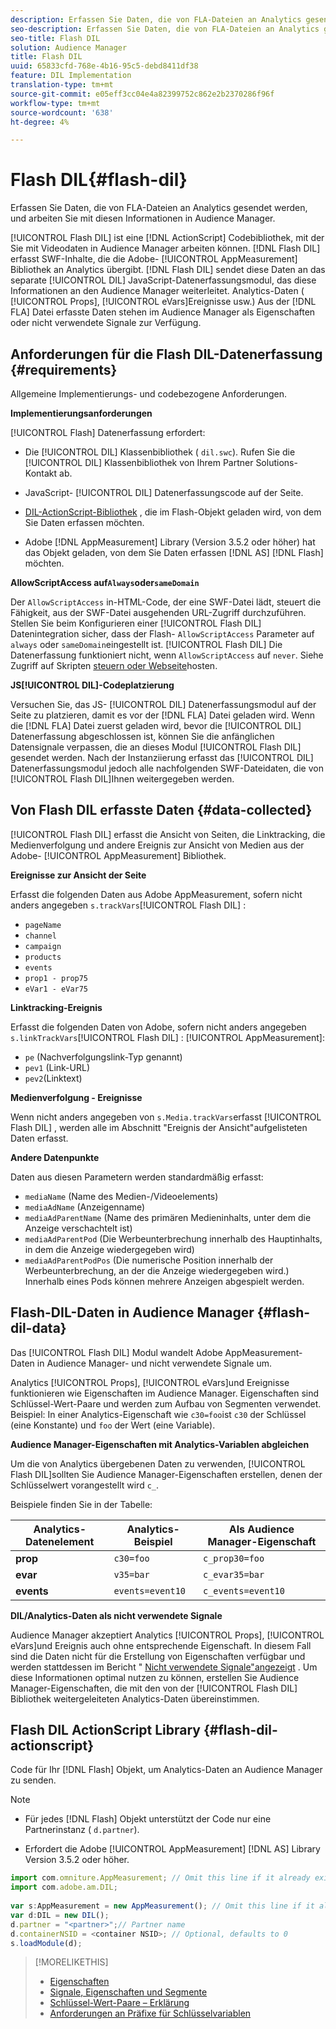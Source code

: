 ```yaml
---
description: Erfassen Sie Daten, die von FLA-Dateien an Analytics gesendet werden, und arbeiten Sie mit diesen Informationen in Audience Manager.
seo-description: Erfassen Sie Daten, die von FLA-Dateien an Analytics gesendet werden, und arbeiten Sie mit diesen Informationen in Audience Manager.
seo-title: Flash DIL
solution: Audience Manager
title: Flash DIL
uuid: 65833cfd-768e-4b16-95c5-debd8411df38
feature: DIL Implementation
translation-type: tm+mt
source-git-commit: e05eff3cc04e4a82399752c862e2b2370286f96f
workflow-type: tm+mt
source-wordcount: '638'
ht-degree: 4%

---
```



# Flash DIL{#flash-dil}

Erfassen Sie Daten, die von FLA-Dateien an Analytics gesendet werden, und arbeiten Sie mit diesen Informationen in Audience Manager.

<!-- 

c_flash_dil_toc.xml

 -->

[!UICONTROL Flash DIL] ist eine [!DNL ActionScript] Codebibliothek, mit der Sie mit Videodaten in Audience Manager arbeiten können. [!DNL Flash DIL] erfasst SWF-Inhalte, die die Adobe- [!UICONTROL AppMeasurement] Bibliothek an Analytics übergibt. [!DNL Flash DIL] sendet diese Daten an das separate [!UICONTROL DIL] JavaScript-Datenerfassungsmodul, das diese Informationen an den Audience Manager weiterleitet. Analytics-Daten ( [!UICONTROL Props], [!UICONTROL eVars]Ereignisse usw.) Aus der [!DNL FLA] Datei erfasste Daten stehen im Audience Manager als Eigenschaften oder nicht verwendete Signale zur Verfügung.

## Anforderungen für die Flash DIL-Datenerfassung {#requirements}

Allgemeine Implementierungs- und codebezogene Anforderungen.

<!-- 

c_flash_dil_intro.xml

 -->

**Implementierungsanforderungen**

[!UICONTROL Flash] Datenerfassung erfordert:

* Die [!UICONTROL DIL] Klassenbibliothek ( `dil.swc`). Rufen Sie die [!UICONTROL DIL] Klassenbibliothek von Ihrem Partner Solutions-Kontakt ab.

* JavaScript- [!UICONTROL DIL] Datenerfassungscode auf der Seite.
* [DIL-ActionScript-Bibliothek](../dil/dil-flash.md#flash-dil-actionscript) , die im Flash-Objekt geladen wird, von dem Sie Daten erfassen möchten.
* Adobe [!DNL AppMeasurement] Library (Version 3.5.2 oder höher) hat das Objekt geladen, von dem Sie Daten erfassen [!DNL AS] [!DNL Flash] möchten.

**AllowScriptAccess auf`Always`oder`sameDomain`**

Der `AllowScriptAccess` in-HTML-Code, der eine SWF-Datei lädt, steuert die Fähigkeit, aus der SWF-Datei ausgehenden URL-Zugriff durchzuführen. Stellen Sie beim Konfigurieren einer [!UICONTROL Flash DIL] Datenintegration sicher, dass der Flash- `AllowScriptAccess` Parameter auf `always` oder `sameDomain`eingestellt ist. [!UICONTROL Flash DIL] Die Datenerfassung funktioniert nicht, wenn `AllowScriptAccess` auf `never`. Siehe Zugriff auf Skripten [steuern oder Webseite](https://helpx.adobe.com/flash/kb/control-access-scripts-host-web.html)hosten.

**JS[!UICONTROL DIL]-Codeplatzierung**

Versuchen Sie, das JS- [!UICONTROL DIL] Datenerfassungsmodul auf der Seite zu platzieren, damit es vor der [!DNL FLA] Datei geladen wird. Wenn die [!DNL FLA] Datei zuerst geladen wird, bevor die [!UICONTROL DIL] Datenerfassung abgeschlossen ist, können Sie die anfänglichen Datensignale verpassen, die an dieses Modul [!UICONTROL Flash DIL] gesendet werden. Nach der Instanziierung erfasst das [!UICONTROL DIL] Datenerfassungsmodul jedoch alle nachfolgenden SWF-Dateidaten, die von [!UICONTROL Flash DIL]Ihnen weitergegeben werden.

## Von Flash DIL erfasste Daten {#data-collected}

[!UICONTROL Flash DIL] erfasst die Ansicht von Seiten, die Linktracking, die Medienverfolgung und andere Ereignis zur Ansicht von Medien aus der Adobe- [!UICONTROL AppMeasurement] Bibliothek.

<!-- 

r_flash_dil_data_collected.xml

 -->

**Ereignisse zur Ansicht der Seite**

Erfasst die folgenden Daten aus Adobe AppMeasurement, sofern nicht anders angegeben `s.trackVars`[!UICONTROL Flash DIL] :

* `pageName`
* `channel`
* `campaign`
* `products`
* `events`
* `prop1 - prop75`
* `eVar1 - eVar75`

**Linktracking-Ereignis**

Erfasst die folgenden Daten von Adobe, sofern nicht anders angegeben `s.linkTrackVars`[!UICONTROL Flash DIL] : [!UICONTROL AppMeasurement]:

* `pe` (Nachverfolgungslink-Typ genannt)
* `pev1` (Link-URL)
* `pev2`(Linktext)

**Medienverfolgung - Ereignisse**

Wenn nicht anders angegeben von `s.Media.trackVars`erfasst [!UICONTROL Flash DIL] , werden alle im Abschnitt &quot;Ereignis der Ansicht&quot;aufgelisteten Daten erfasst.

**Andere Datenpunkte**

Daten aus diesen Parametern werden standardmäßig erfasst:

* `mediaName` (Name des Medien-/Videoelements)
* `mediaAdName` (Anzeigenname)
* `mediaAdParentName` (Name des primären Medieninhalts, unter dem die Anzeige verschachtelt ist)
* `mediaAdParentPod` (Die Werbeunterbrechung innerhalb des Hauptinhalts, in dem die Anzeige wiedergegeben wird)
* `mediaAdParentPodPos` (Die numerische Position innerhalb der Werbeunterbrechung, an der die Anzeige wiedergegeben wird.) Innerhalb eines Pods können mehrere Anzeigen abgespielt werden.

## Flash-DIL-Daten in Audience Manager {#flash-dil-data}

Das [!UICONTROL Flash DIL] Modul wandelt Adobe AppMeasurement-Daten in Audience Manager- und nicht verwendete Signale um.

<!-- 

c_flash_dil_in_aam.xml

 -->

Analytics [!UICONTROL Props], [!UICONTROL eVars]und Ereignisse funktionieren wie Eigenschaften im Audience Manager. Eigenschaften sind Schlüssel-Wert-Paare und werden zum Aufbau von Segmenten verwendet. Beispiel: In einer Analytics-Eigenschaft wie `c30=foo`ist `c30` der Schlüssel (eine Konstante) und `foo` der Wert (eine Variable).

**Audience Manager-Eigenschaften mit Analytics-Variablen abgleichen**

Um die von Analytics übergebenen Daten zu verwenden, [!UICONTROL Flash DIL]sollten Sie Audience Manager-Eigenschaften erstellen, denen der Schlüsselwert vorangestellt wird `c_`.

Beispiele finden Sie in der Tabelle:

| Analytics-Datenelement | Analytics-Beispiel | Als Audience Manager-Eigenschaft |
|---|---|---|
| **prop** | `c30=foo` | `c_prop30=foo` |
| **evar** | `v35=bar` | `c_evar35=bar` |
| **events** | `events=event10` | `c_events=event10` |

**DIL/Analytics-Daten als nicht verwendete Signale**

Audience Manager akzeptiert Analytics [!UICONTROL Props], [!UICONTROL eVars]und Ereignis auch ohne entsprechende Eigenschaft. In diesem Fall sind die Daten nicht für die Erstellung von Eigenschaften verfügbar und werden stattdessen im Bericht &quot; [Nicht verwendete Signale&quot;angezeigt](../reporting/dynamic-reports/unused-signals.md) . Um diese Informationen optimal nutzen zu können, erstellen Sie Audience Manager-Eigenschaften, die mit den von der [!UICONTROL Flash DIL] Bibliothek weitergeleiteten Analytics-Daten übereinstimmen.

## Flash DIL ActionScript Library {#flash-dil-actionscript}

Code für Ihr [!DNL Flash] Objekt, um Analytics-Daten an Audience Manager zu senden.

<!-- 

r_flash_dil_actionscript.xml

 -->

>[!NOTE]
>
>* Für jedes [!DNL Flash] Objekt unterstützt der Code nur eine Partnerinstanz ( `d.partner`).
   >
   >
* Erfordert die Adobe [!UICONTROL AppMeasurement] [!DNL AS] Library Version 3.5.2 oder höher.


```js
import com.omniture.AppMeasurement; // Omit this line if it already exists in the code 
import com.adobe.am.DIL; 
  
var s:AppMeasurement = new AppMeasurement(); // Omit this line if it already exists in the code 
var d:DIL = new DIL(); 
d.partner = "<partner>";// Partner name 
d.containerNSID = <container NSID>; // Optional, defaults to 0 
s.loadModule(d);
```

>[!MORELIKETHIS]
>
>* [Eigenschaften ](../features/traits/trait-details-page.md)
>* [Signale, Eigenschaften und Segmente](../reference/signal-trait-segment.md)
>* [Schlüssel-Wert-Paare – Erklärung](../reference/key-value-pairs-explained.md)
>* [Anforderungen an Präfixe für Schlüsselvariablen](../features/traits/trait-variable-prefixes.md)

